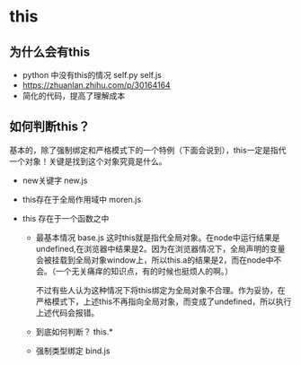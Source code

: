 # this

## 为什么会有this
- python 中没有this的情况
  self.py self.js
- https://zhuanlan.zhihu.com/p/30164164
- 简化的代码，提高了理解成本

## 如何判断this？
基本的，除了强制绑定和严格模式下的一个特例（下面会说到），this一定是指代一个对象！关键是找到这个对象究竟是什么。

- new关键字
  new.js

- this存在于全局作用域中
  moren.js 

- this 存在于一个函数之中
  - 最基本情况
  base.js
    这时this就是指代全局对象。在node中运行结果是undefined,在浏览器中结果是2。因为在浏览器情况下，全局声明的变量会被挂载到全局对象window上，所以this.a的结果是2，而在node中不会。（一个无关痛痒的知识点，有的时候也挺烦人的啊。）

    不过有些人认为这种情况下将this绑定为全局对象不合理。作为妥协，在严格模式下，上述this不再指向全局对象，而变成了undefined，所以执行上述代码会报错。
  
  - 到底如何判断？
    this.*

  - 强制类型绑定
    bind.js